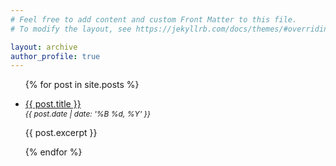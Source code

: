 ```yaml
---
# Feel free to add content and custom Front Matter to this file.
# To modify the layout, see https://jekyllrb.com/docs/themes/#overriding-theme-defaults

layout: archive
author_profile: true
---
```


<ul>
  {% for post in site.posts %}
    <li>
      <p>
        <a href="{{ post.url }}">{{ post.title }}</a>
        <br/>
        <i style='font-size:0.75rem;'>{{ post.date | date: '%B %d, %Y' }}</i>
      </p>
      <p style='margin-top:0.5rem;'>{{ post.excerpt }}</p>
    </li>
  {% endfor %}
</ul>
